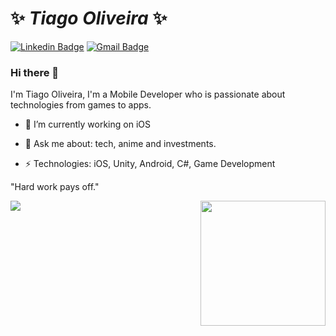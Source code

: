 # ✨ _Tiago Oliveira_ ✨
[![Linkedin Badge](https://img.shields.io/badge/-oliveiratif-blue?style=flat-square&logo=Linkedin&logoColor=white&link=https://www.linkedin.com/in/oliveiratf/)](https://www.linkedin.com/in/oliveiratf/)
[![Gmail Badge](https://img.shields.io/badge/-oliveiratif@gmail.com-c14438?style=flat-square&logo=Gmail&logoColor=white&link=mailto:oliveiratif@gmail.com)](mailto:oliveiratif@gmail.com)

### Hi there 👋
I'm Tiago Oliveira, I'm a Mobile Developer who is passionate about technologies from games to apps.

- 🔭 I’m currently working on iOS

- 💬 Ask me about: tech, anime and investments.

- ⚡ Technologies: iOS, Unity, Android, C#, Game Development

"Hard work pays off." 

<img align='right' src='https://user-images.githubusercontent.com/5713670/87202985-820dcb80-c2b6-11ea-9f56-7ec461c497c3.gif' width='200"'>
<img align='left' src="https://github-readme-stats.vercel.app/api?username=issuran&show_icons=true">

<!--
**issuran/issuran** is a ✨ _special_ ✨ repository because its `README.md` (this file) appears on your GitHub profile.

Here are some ideas to get you started:

- 🔭 I’m currently working on ...
- 🌱 I’m currently learning ...
- 👯 I’m looking to collaborate on ...
- 🤔 I’m looking for help with ...
- 💬 Ask me about ...
- 📫 How to reach me: ...
- 😄 Pronouns: ...
- ⚡ Fun fact: ...
-->
